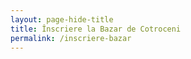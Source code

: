 ```yaml
---
layout: page-hide-title
title: Înscriere la Bazar de Cotroceni
permalink: /inscriere-bazar
---
```



<div data-tf-widget="fihQc8aJ" data-tf-opacity="100" data-tf-iframe-props="title=Înscriere Bazar de Cotroceni, mai 2023" data-tf-transitive-search-params data-tf-medium="snippet" style="width:100%;height:1000px;"></div><script src="//embed.typeform.com/next/embed.js"></script>
